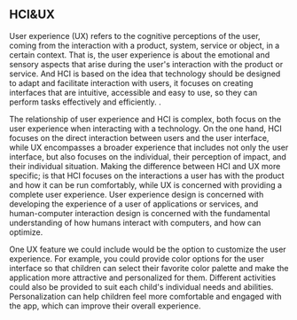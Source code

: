 ## HCI&UX

User experience (UX) refers to the cognitive perceptions of the user, coming from the interaction with a product, system, service or object, in a certain context. That is, the user experience is about the emotional and sensory aspects that arise during the user's interaction with the product or service. And HCI is based on the idea that technology should be designed to adapt and facilitate interaction with users, it focuses on creating interfaces that are intuitive, accessible and easy to use, so they can perform tasks effectively and efficiently. .

The relationship of user experience and HCI is complex, both focus on the user experience when interacting with a technology. On the one hand, HCI focuses on the direct interaction between users and the user interface, while UX encompasses a broader experience that includes not only the user interface, but also focuses on the individual, their perception of impact, and their individual situation.
Making the difference between HCI and UX more specific; is that HCI focuses on the interactions a user has with the product and how it can be run comfortably, while UX is concerned with providing a complete user experience. User experience design is concerned with developing the experience of a user of applications or services, and human-computer interaction design is concerned with the fundamental understanding of how humans interact with computers, and how can optimize.

One UX feature we could include would be the option to customize the user experience. For example, you could provide color options for the user interface so that children can select their favorite color palette and make the application more attractive and personalized for them. Different activities could also be provided to suit each child's individual needs and abilities. Personalization can help children feel more comfortable and engaged with the app, which can improve their overall experience.

